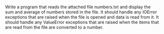  Write a program that reads the attached file numbers.txt and display the sum and average of numbers stored in the file.  It should handle any IOError exceptions that are raised when the file is opened and data is read from it. It should handle any ValueError exceptions that are raised when the items that are read from the file are converted to a number. 
